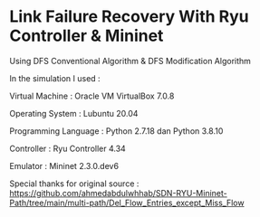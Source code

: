 # Link Failure Recovery With Ryu Controller & Mininet
Using DFS Conventional Algorithm & DFS Modification Algorithm

In the simulation I used :

Virtual Machine      : Oracle VM VirtualBox 7.0.8

Operating System     : Lubuntu 20.04

Programming Language : Python 2.7.18 dan Python 3.8.10

Controller           : Ryu Controller 4.34

Emulator             : Mininet 2.3.0.dev6

Special thanks for original source : https://github.com/ahmedabdulwhhab/SDN-RYU-Mininet-Path/tree/main/multi-path/Del_Flow_Entries_except_Miss_Flow
